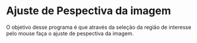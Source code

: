 # Ajuste de Pespectiva da imagem

O objetivo desse programa é que através da seleção da região de interesse pelo mouse faça o ajuste de pespectiva da imagem.